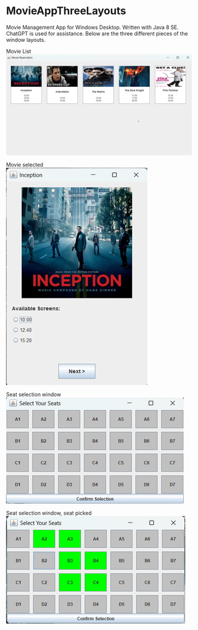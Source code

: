 # MovieAppThreeLayouts
Movie Management App for Windows Desktop. Written with Java 8 SE. ChatGPT is used for assistance. Below are the three different pieces of the window layouts.

Movie List<br>
![screenshot](movieList.png)

Movie selected<br>
![screenshot](selectedMovie.png)

Seat selection window<br>
![screenshot](seatSelection.png)

Seat selection window, seat picked <br>
![screenshot](seatSelectionPicked.png)
